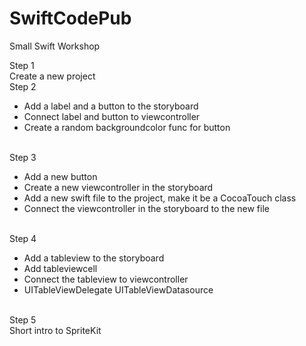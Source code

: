 # SwiftCodePub
Small Swift Workshop


Step 1
<br>
Create a new project
<br>
Step 2
<br>
<ul>
<li>		Add a label and a button to the storyboard
</li><li>		Connect label and button to viewcontroller
</li><li>		Create a random backgroundcolor func for button
</li></ul>
<br>
Step 3
<br>
<ul><li>		Add a new button
</li><li>		Create a new viewcontroller in the storyboard
</li><li>		Add a new swift file to the project, make it be a CocoaTouch class
</li><li>		Connect the viewcontroller in the storyboard to the new file
</li></ul>
<br>
Step 4
<br>
<ul><li>		Add a tableview to the storyboard
</li><li>		Add tableviewcell
</li><li>		Connect the tableview to viewcontroller
</li><li>		UITableViewDelegate UITableViewDatasource
</li></ul>
<br>
Step 5
<br>		Short intro to SpriteKit

